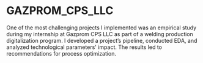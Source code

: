 # GAZPROM_CPS_LLC
One of the most challenging projects I implemented was an empirical study during my internship at Gazprom CPS LLC as part of a welding production digitalization program. I developed a project’s pipeline, conducted EDA, and analyzed technological parameters' impact. The results led to recommendations for process optimization.
